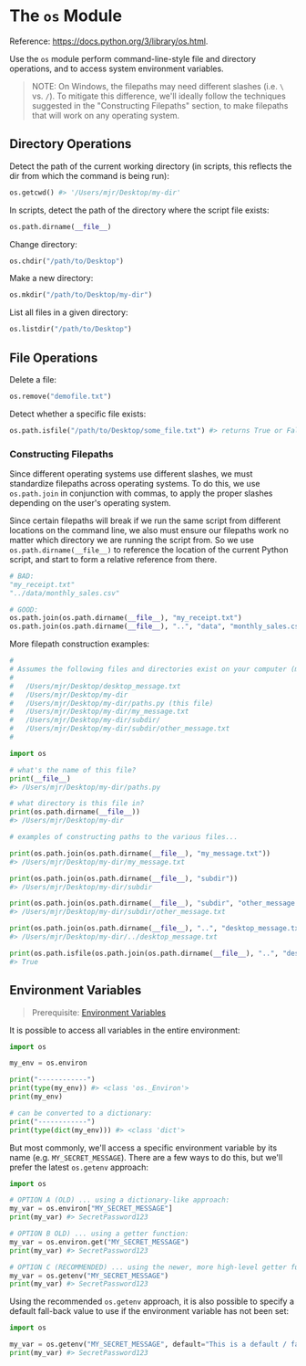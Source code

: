 # The `os` Module

Reference: https://docs.python.org/3/library/os.html.

Use the `os` module perform command-line-style file and directory operations, and to access system environment variables.

> NOTE: On Windows, the filepaths may need different slashes (i.e. `\`  vs. `/`). To mitigate this difference, we'll ideally follow the techniques suggested in the "Constructing Filepaths" section, to make filepaths that will work on any operating system.

## Directory Operations

Detect the path of the current working directory (in scripts, this reflects the dir from which the command is being run):

```python
os.getcwd() #> '/Users/mjr/Desktop/my-dir'
```

In scripts, detect the path of the directory where the script file exists:

```py
os.path.dirname(__file__)
```

Change directory:

```py
os.chdir("/path/to/Desktop")
```

Make a new directory:

```py
os.mkdir("/path/to/Desktop/my-dir")
```

List all files in a given directory:

```python
os.listdir("/path/to/Desktop")
```

## File Operations

Delete a file:

```py
os.remove("demofile.txt")
```

Detect whether a specific file exists:

```py
os.path.isfile("/path/to/Desktop/some_file.txt") #> returns True or False
```

### Constructing Filepaths

Since different operating systems use different slashes, we must standardize filepaths across operating systems. To do this, we use `os.path.join` in conjunction with commas, to apply the proper slashes depending on the user's operating system.

Since certain filepaths will break if we run the same script from different locations on the command line, we also must ensure our filepaths work no matter which directory we are running the script from. So we use `os.path.dirname(__file__)` to reference the location of the current Python script, and start to form a relative reference from there.

```py
# BAD:
"my_receipt.txt"
"../data/monthly_sales.csv"

# GOOD:
os.path.join(os.path.dirname(__file__), "my_receipt.txt")
os.path.join(os.path.dirname(__file__), "..", "data", "monthly_sales.csv")
```

More filepath construction examples:

```py
#
# Assumes the following files and directories exist on your computer (might want to set these up to follow along yourself):
#
#   /Users/mjr/Desktop/desktop_message.txt
#   /Users/mjr/Desktop/my-dir
#   /Users/mjr/Desktop/my-dir/paths.py (this file)
#   /Users/mjr/Desktop/my-dir/my_message.txt
#   /Users/mjr/Desktop/my-dir/subdir/
#   /Users/mjr/Desktop/my-dir/subdir/other_message.txt
#

import os

# what's the name of this file?
print(__file__)
#> /Users/mjr/Desktop/my-dir/paths.py

# what directory is this file in?
print(os.path.dirname(__file__))
#> /Users/mjr/Desktop/my-dir

# examples of constructing paths to the various files...

print(os.path.join(os.path.dirname(__file__), "my_message.txt"))
#> /Users/mjr/Desktop/my-dir/my_message.txt

print(os.path.join(os.path.dirname(__file__), "subdir"))
#> /Users/mjr/Desktop/my-dir/subdir

print(os.path.join(os.path.dirname(__file__), "subdir", "other_message.txt"))
#> /Users/mjr/Desktop/my-dir/subdir/other_message.txt

print(os.path.join(os.path.dirname(__file__), "..", "desktop_message.txt"))
#> /Users/mjr/Desktop/my-dir/../desktop_message.txt

print(os.path.isfile(os.path.join(os.path.dirname(__file__), "..", "desktop_message.txt")))
#> True
```

## Environment Variables

> Prerequisite: [Environment Variables](/notes/environment-variables/README.md)

It is possible to access all variables in the entire environment:

```py
import os

my_env = os.environ

print("------------")
print(type(my_env)) #> <class 'os._Environ'>
print(my_env)

# can be converted to a dictionary:
print("------------")
print(type(dict(my_env))) #> <class 'dict'>
```

But most commonly, we'll access a specific environment variable by its name (e.g. `MY_SECRET_MESSAGE`). There are a few ways to do this, but we'll prefer the latest `os.getenv` approach:

```py
import os

# OPTION A (OLD) ... using a dictionary-like approach:
my_var = os.environ["MY_SECRET_MESSAGE"]
print(my_var) #> SecretPassword123

# OPTION B OLD) ... using a getter function:
my_var = os.environ.get("MY_SECRET_MESSAGE")
print(my_var) #> SecretPassword123

# OPTION C (RECOMMENDED) ... using the newer, more high-level getter function:
my_var = os.getenv("MY_SECRET_MESSAGE")
print(my_var) #> SecretPassword123
```

Using the recommended `os.getenv` approach, it is also possible to specify a default fall-back value to use if the environment variable has not been set:

```py
import os

my_var = os.getenv("MY_SECRET_MESSAGE", default="This is a default / fallback message.")
print(my_var) #> SecretPassword123
```

